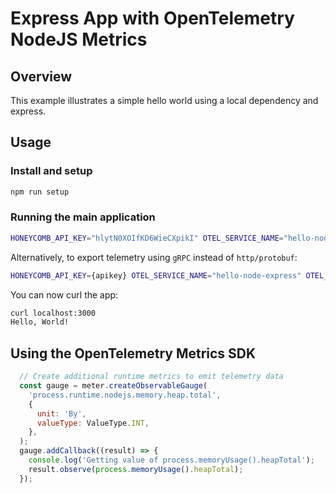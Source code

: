 # Express App with OpenTelemetry NodeJS Metrics

## Overview

This example illustrates a simple hello world using a local dependency and express.

## Usage

### Install and setup

```bash
npm run setup
```

### Running the main application

```bash
HONEYCOMB_API_KEY="hlytN0XOIfKD6WieCXpikI" OTEL_SERVICE_NAME="hello-node-express" npm start
```

Alternatively, to export telemetry using `gRPC` instead of `http/protobuf`:

```bash
HONEYCOMB_API_KEY={apikey} OTEL_SERVICE_NAME="hello-node-express" OTEL_EXPORTER_OTLP_PROTOCOL=grpc npm start
```

You can now curl the app:

```bash
curl localhost:3000
Hello, World!
```

## Using the OpenTelemetry Metrics SDK
```javascript
  // Create additional runtime metrics to emit telemetry data
  const gauge = meter.createObservableGauge(
    'process.runtime.nodejs.memory.heap.total',
    {
      unit: 'By',
      valueType: ValueType.INT,
    },
  );
  gauge.addCallback((result) => {
    console.log('Getting value of process.memoryUsage().heapTotal');
    result.observe(process.memoryUsage().heapTotal);
  });
```